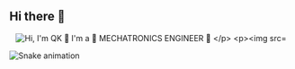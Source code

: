 ## Hi there 👋

<p align="center">
  <img src="https://github.com/matyo91/matyo91/raw/main/assets/github.gif" alt="Hi, I'm QK 👋 I'm a 🚀 MECHATRONICS ENGINEER 🚀
</p>

![spotify-github-profile](https://spotify-github-profile.kittinanx.com/api/view?uid=h5jzjs75v7d5kuqlji2bd29hr&cover_image=true&theme=default&show_offline=false&background_color=121212&interchange=false&bar_color=53b14f&bar_color_cover=true)

![Snake animation](https://github.com/quwian/quwian/blob/output/github-contribution-grid-snake.svg)
